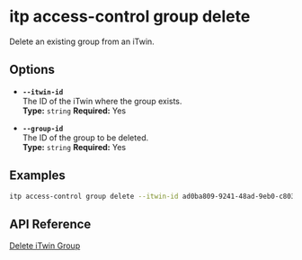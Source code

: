 # itp access-control group delete

Delete an existing group from an iTwin.

## Options

- **`--itwin-id`**  
  The ID of the iTwin where the group exists.  
  **Type:** `string` **Required:** Yes

- **`--group-id`**  
  The ID of the group to be deleted.  
  **Type:** `string` **Required:** Yes

## Examples

```bash
itp access-control group delete --itwin-id ad0ba809-9241-48ad-9eb0-c8038c1a1d51 --group-id bf4d8b36-25d7-4b72-b38b-12c1f0325f42
```

## API Reference

[Delete iTwin Group](https://developer.bentley.com/apis/access-control-v2/operations/delete-itwin-group/)
